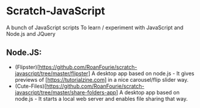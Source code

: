 # Scratch-JavaScript
A bunch of JavaScript scripts
To learn / experiment with JavaScript and Node.js and JQuery

## Node.JS:
* (Flipster)[https://github.com/RoanFourie/scratch-javascript/tree/master/flipster] A desktop app based on node.js - It gives previews of [https://tutorialzine.com] in a nice carousel/flip slider way.
* (Cute-Files)[https://github.com/RoanFourie/scratch-javascript/tree/master/share-folders-app] A desktop app based on node.js - It starts a local web server and enables file sharing that way.
